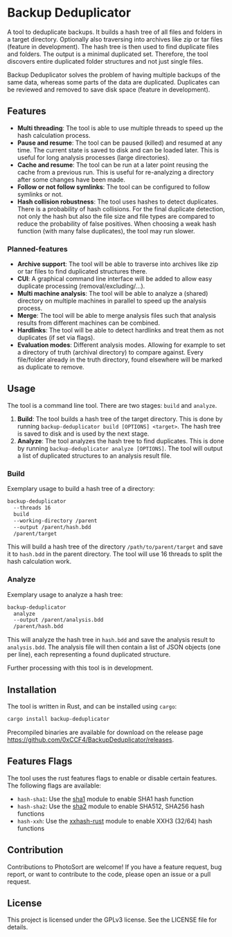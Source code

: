 # Backup Deduplicator
A tool to deduplicate backups. It builds a hash tree of all files and folders
in a target directory. Optionally also traversing into archives like zip or tar
files (feature in development). The hash tree is then used to find duplicate
files and folders. The output is a minimal duplicated set. Therefore, the tool
discovers entire duplicated folder structures and not just single files.

Backup Deduplicator solves the problem of having multiple backups of the same
data, whereas some parts of the data are duplicated. Duplicates can be reviewed
and removed to save disk space (feature in development).

## Features
* **Multi threading**: The tool is able to use multiple threads to speed up the
  hash calculation process.
* **Pause and resume**: The tool can be paused (killed) and resumed at any time. The
  current state is saved to disk and can be loaded later. This is useful for long
  analysis processes (large directories).
* **Cache and resume**: The tool can be run at a later point reusing the cache from
  a previous run. This is useful for re-analyzing a directory after some changes
  have been made.
* **Follow or not follow symlinks**: The tool can be configured to follow symlinks
  or not.
* **Hash collision robustness**: The tool uses hashes to detect duplicates.
  There is a probability of hash collisions. For the final duplicate detection,
  not only the hash but also the file size and file types are compared to reduce
  the probability of false positives. When choosing a weak hash function (with many
  false duplicates), the tool may run slower.

### Planned-features
* **Archive support**: The tool will be able to traverse into archives like zip
  or tar files to find duplicated structures there.
* **CUI**: A graphical command line interface will be added to allow easy duplicate
  processing (removal/excluding/...).
* **Multi machine analysis**: The tool will be able to analyze a (shared) directory 
  on multiple machines in parallel to speed up the analysis process.
* **Merge**: The tool will be able to merge analysis files such that analysis results
  from different machines can be combined.
* **Hardlinks**: The tool will be able to detect hardlinks and treat them as not duplicates
  (if set via flags).
* **Evaluation modes**: Different analysis modes. Allowing for example to set a
  directory of truth (archival directory) to compare against. Every file/folder already
  in the truth directory, found elsewhere will be marked as duplicate to remove. 

## Usage
The tool is a command line tool. There are two stages: `build` and `analyze`.
 1. **Build**: The tool builds a hash tree of the target directory. This is done
    by running `backup-deduplicator build [OPTIONS] <target>`. The hash tree is saved to
    disk and is used by the next stage.
2. **Analyze**: The tool analyzes the hash tree to find duplicates. This is done
    by running `backup-deduplicator analyze [OPTIONS]`. The tool will output a list of
    duplicated structures to an analysis result file.

### Build
Exemplary usage to build a hash tree of a directory:
```bash
backup-deduplicator
  --threads 16
  build
  --working-directory /parent
  --output /parent/hash.bdd
  /parent/target
```
This will build a hash tree of the directory `/path/to/parent/target` and save it to
`hash.bdd` in the parent directory. The tool will use 16 threads to split the hash
calculation work.

### Analyze
Exemplary usage to analyze a hash tree:
```bash
backup-deduplicator
  analyze
  --output /parent/analysis.bdd
  /parent/hash.bdd
```
This will analyze the hash tree in `hash.bdd` and save the analysis result to `analysis.bdd`.
The analysis file will then contain a list of JSON objects (one per line),
each representing a found duplicated structure.

Further processing with this tool is in development.

## Installation
The tool is written in Rust, and can be installed using `cargo`:
```bash
cargo install backup-deduplicator
```

Precompiled binaries are available for download on the release page
<https://github.com/0xCCF4/BackupDeduplicator/releases>.

## Features Flags
The tool uses the rust features flags to enable or disable certain features.
The following flags are available:
* `hash-sha1`: Use the [sha1](https://crates.io/crates/sha1) module to enable SHA1 hash function
* `hash-sha2`: Use the [sha2](https://crates.io/crates/sha2) module to enable SHA512, SHA256 hash functions
* `hash-xxh`: Use the [xxhash-rust](https://crates.io/crates/xxhash-rust) module to enable XXH3 (32/64) hash functions

## Contribution
Contributions to PhotoSort are welcome! If you have a feature request,
bug report, or want to contribute to the code, please open an
issue or a pull request.

## License
This project is licensed under the GPLv3 license. See the LICENSE file for details.
